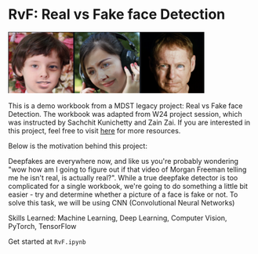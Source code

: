 # RvF: Real vs Fake face Detection

<img src="./public/fake_face_image.png" width="400" height="125">

This is a demo workbook from a MDST legacy project: Real vs Fake face Detection. The workbook was adapted from W24 project session, which was instructed by Sachchit Kunichetty and Zain Zai. If you are interested in this project, feel free to visit [here](https://github.com/MichiganDataScienceTeam/W24-RvF) for more resources.

Below is the motivation behind this project:

Deepfakes are everywhere now, and like us you're probably wondering "wow how am I going to figure out if that video of Morgan Freeman telling me he isn't real, is actually real?". While a true deepfake detector is too complicated for a single workbook, we're going to do something a little bit easier - try and determine whether a picture of a face is fake or not. To solve this task, we will be using CNN (Convolutional Neural Networks)

Skills Learned: Machine Learning, Deep Learning, Computer Vision, PyTorch, TensorFlow

Get started at ```RvF.ipynb``` 